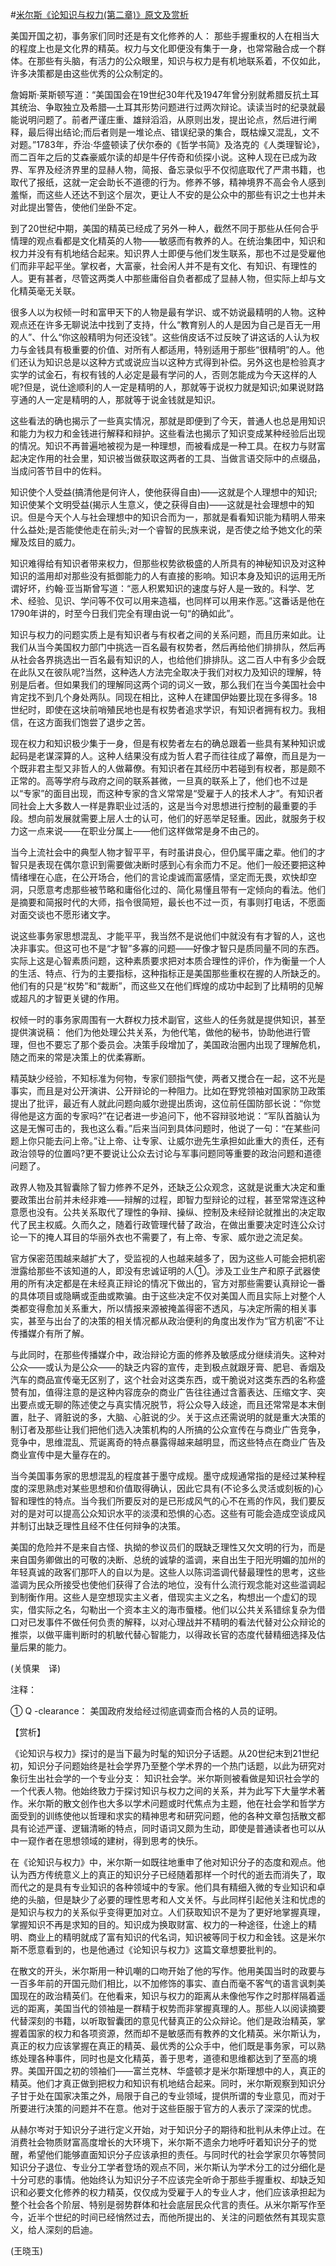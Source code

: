 #[米尔斯《论知识与权力(第二章)》原文及赏析](https://www.vrrw.net/wx/12391.html)

美国开国之初，事务家们同时还是有文化修养的人： 那些手握重权的人在相当大的程度上也是文化界的精英。权力与文化即便没有集于一身，也常常融合成一个群体。在那些有头脑，有活力的公众眼里，知识与权力是有机地联系着，不仅如此，许多决策都是由这些优秀的公众制定的。

詹姆斯·莱斯顿写道：“美国国会在19世纪30年代及1947年曾分别就希腊反抗土耳其统治、争取独立及希腊—土耳其形势问题进行过两次辩论。读读当时的纪录就最能说明问题了。前者严谨庄重、雄辩滔滔，从原则出发，提出论点，然后进行阐释，最后得出结论;而后者则是一堆论点、错误纪录的集合，既枯燥又混乱，文不对题。”1783年，乔治·华盛顿读了伏尔泰的《哲学书简》及洛克的《人类理智论》，而二百年之后的艾森豪威尔读的却是牛仔传奇和侦探小说。这种人现在已成为政界、军界及经济界里的显赫人物，简报、备忘录似乎不仅彻底取代了严肃书籍，也取代了报纸，这就一定会助长不道德的行为。修养不够，精神境界不高会令人感到羞惭，而这些人还达不到这个层次，更让人不安的是公众中的那些有识之士也并未对此提出警告，使他们坐卧不定。

到了20世纪中期，美国的精英已经成了另外一种人，截然不同于那些从任何合乎情理的观点看都是文化精英的人物——敏感而有教养的人。在统治集团中，知识和权力并没有有机地结合起来。知识界人士即便与他们发生联系，那也不过是受雇他们而非平起平坐。掌权者，大富豪，社会闲人并不是有文化、有知识、有理性的人。更有甚者，尽管这两类人中那些庸俗自负者都成了显赫人物，但实际上却与文化精英毫无关联。

很多人以为权倾一时和富甲天下的人物是最有学识、或不妨说最精明的人物。这种观点还在许多无聊说法中找到了支持，什么“教育别人的人是因为自己是百无一用的人”、什么“你这般精明为何还没钱”。这些俏皮话不过反映了讲这话的人认为权力与金钱具有极重要的价值、对所有人都适用，特别适用于那些“很精明”的人。他们还认为知识总是以这种方式或说应当以这种方式得到补偿。另外这也是检验真才实学的试金石，有权有钱的人必定是最有学问的人，否则怎能成为今天这样的人呢?但是，说仕途顺利的人一定是精明的人，那就等于说权力就是知识;如果说财路亨通的人一定是精明的人，那就等于说金钱就是知识。



这些看法的确也揭示了一些真实情况，那就是即便到了今天，普通人也总是用知识和能力为权力和金钱进行解释和辩护。这些看法也揭示了知识变成某种经验后出现的情况。知识不再普遍地被视为是一种理想，而被看成是一种工具。在权力与财富起决定作用的社会里，知识被当做获取这两者的工具、当做言语交际中的点缀品，当成问答节目中的佐料。

知识使个人受益(搞清他是何许人，使他获得自由)——这就是个人理想中的知识;知识使某个文明受益(揭示人生意义，使之获得自由)——这就是社会理想中的知识。但是今天个人与社会理想中的知识合而为一，那就是看看知识能为精明人带来什么益处;是否能使他走在前头;对一个睿智的民族来说，是否使之给予她文化的荣耀及炫目的威力。

知识难得给有知识者带来权力，但那些权势欲极盛的人所具有的神秘知识及对这种知识的滥用却对那些没有抵御能力的人有直接的影响。知识本身及知识的运用无所谓好坏，约翰·亚当斯曾写道：“恶人积累知识的速度与好人是一致的。科学、艺术、经验、见识、学问等不仅可以用来造福，也同样可以用来作恶。”这番话是他在1790年讲的，时至今日我们完全有理由说一句“的确如此”。

知识与权力的问题实质上是有知识者与有权者之间的关系问题，而且历来如此。让我们从当今美国权力部门中挑选一百名最有权势者，然后再给他们排排队，然后再从社会各界挑选出一百名最有知识的人，也给他们排排队。这二百人中有多少会既在此队又在彼队呢?当然，这种选人方法完全取决于我们对权力及知识的理解，特别是后者。但如果我们的理解同这两个词的词义一致，那么我们在当今美国社会中肯定找不到几个身处两队。同现在相比，这种人在建国伊始要比现在多得多。18世纪时，即使在这块前哨殖民地也是有权势者追求学识，有知识者拥有权力。我相信，在这方面我们饱尝了退步之苦。

现在权力和知识极少集于一身，但是有权势者左右的确总跟着一些具有某种知识或起码是老谋深算的人。这种人结果没有成为哲人君子而往往成了幕僚，而且是为一个既非君主型又非哲人的人做幕僚。有知识者在其经历中若碰到有权者，那是颇不正常的。高等学府与政府之间的联系甚微，一旦真的联系上了，他们也不过是以“专家”的面目出现，而这种专家的含义常常是“受雇于人的技术人才”。有知识者同社会上大多数人一样是靠职业过活的，这是当今对思想进行控制的最重要的手段。想向前发展就需要上层人士的认可，他们的好恶举足轻重。因此，就服务于权力这一点来说——在职业分属上——他们这样做常是身不由己的。

当今上流社会中的典型人物才智平平，有时虽讲良心，但仍属平庸之辈。他们的才智只是表现在偶尔意识到需要做决断时感到心有余而力不足。他们一般还要把这种情绪埋在心底，在公开场合，他们的言论虔诚而富感情，坚定而无畏，欢快却空洞，只愿意考虑那些被节略和庸俗化过的、简化易懂且带有一定倾向的看法。他们是摘要和简报时代的大师，指令很简短，最长也不过一页，有事则打电话，不愿面对面交谈也不愿形诸文字。

说这些事务家思想混乱、才能平平，我当然不是说他们中就没有有才智的人，这也决非事实。但这可也不是“才智”多寡的问题——好像才智只是质同量不同的东西。实际上这是心智素质问题，这种素质要求把对本质合理性的评价，作为衡量一个人的生活、特点、行为的主要指标，这种指标正是美国那些重权在握的人所缺乏的。他们有的只是“权势”和“裁断”，而这些又在他们辉煌的成功中起到了比精明的见解或超凡的才智更关键的作用。

权倾一时的事务家周围有一大群权力技术副官，这些人的任务就是提供知识，甚至提供演说稿： 他们为他处理公共关系，为他代笔，做他的秘书，协助他进行管理，但也不要忘了那个委员会。决策手段增加了，美国政治圈内出现了理解危机，随之而来的常是决策上的优柔寡断。

精英缺少经验，不知标准为何物，专家们颐指气使，两者又搅合在一起，这不光是事实，而且是对公开演讲、公开辩论的一种阻力。比如在野党领袖对国家防卫政策提出了批评，最近有人就此问题向威尔逊提出质询，这位前任国防部长说：“你觉得他是这方面的专家吗?”在记者进一步追问下，他不容辩驳地说：“军队首脑认为这是无懈可击的，我也这么看。”后来当问到具体问题时，他说了一句：“在某些问题上你只能去问上帝。”让上帝、让专家、让威尔逊先生承担如此重大的责任，还有政治领导的位置吗?更不要说让公众去讨论与军事问题同等重要的政治问题和道德问题了。

政界人物及其智囊除了智力修养不足外，还缺乏公众观念，这就是说重大决定和重要政策出台前并未经非难——辩解的过程，即智力型辩论的过程，甚至常常连这种意愿也没有。公共关系取代了理性的争辩、操纵、控制及未经辩论就推出的决定取代了民主权威。久而久之，随着行政管理代替了政治，在做出重要决定时连公众讨论一下的掩人耳目的华丽外衣也不需要了，有上帝、专家、威尔逊之流足矣。

官方保密范围越来越扩大了，受监视的人也越来越多了，因为这些人可能会把机密泄露给那些不该知道的人，即没有忠诚证明的人①。涉及工业生产和原子武器使用的所有决定都是在未经真正辩论的情况下做出的，官方对那些需要认真辩论一番的具体项目或隐瞒或歪曲或欺骗。由于这些决定不仅对美国人而且实际上对整个人类都变得愈加关系重大，所以情报来源被掩盖得密不透风，与决定所需的相关事实，甚至与出台了的决策的相关情况都从政治便利的角度出发作为“官方机密”不让传播媒介有所了解。

与此同时，在那些传播媒介中，政治辩论方面的修养及敏感成分继续消失。这种对公众——或认为是公众——的缺乏内容的宣传，走到极点就跟牙膏、肥皂、香烟及汽车的商品宣传毫无区别了，这个社会对这类东西，或干脆说对这类东西的名称盛赞有加，值得注意的是这种内容庞杂的商业广告往往通过含蓄表达、压缩文字、突出要点或无聊的陈述使之与真实情况脱节，将公众导入歧途，而且还常常是本末倒置，肚子、肾脏说的多，大脑、心脏说的少。关于这点还需说明的就是重大决策的制订者及那些让我们把他们选入决策机构的人所搞的公众宣传在与商业广告竞争，竞争中，思维混乱、荒诞离奇的特点暴露得越来越明显，而这些特点在商业广告及商业宣传中是大量存在的。

当今美国事务家的思想混乱的程度甚于墨守成规。墨守成规通常指的是经过某种程度的深思熟虑对某些思想和价值取得确认，因此它具有(不论多么灵活或刻板的)心智和理性的特点。当今我们所要反对的是已形成风气的心不在焉的作风，我们要反对的是对可以提高公众知识水平的淡漠和恐惧的心态。这些有可能会造成空谈成风并制订出缺乏理性且经不住任何辩争的决策。

美国的危险并不是来自古怪、执拗的参议员们的既缺乏理性又欠文明的行为，而是来自国务卿做出的可敬的决断、总统的诚挚的滥调，来自出生于阳光明媚的加州的年轻真诚的政客们那吓人的自以为是。这些人以陈词滥调代替最理性的思考，这些滥调为民众所接受也使他们获得了合法的地位，没有什么流行观念能对这些滥调起到制衡作用。这些人是空想现实主义者，借现实主义之名，构想出一个虚幻的现实，借实际之名，勾勒出一个资本主义的海市蜃楼。他们以公共关系错综复杂为借口对已发事件不做任何负责的解释，以对心理战并不精明的看法代替对公众辩论的推崇，以做平庸判断时的机敏代替心智能力，以得政长官的态度代替精细选择及估量后果的能力。

(关慎果　译)

注释：

① Q -clearance： 美国政府发给经过彻底调查而合格的人员的证明。

【赏析】

《论知识与权力》探讨的是当下最为时髦的知识分子话题。从20世纪末到21世纪初，知识分子问题始终是社会学界乃至整个学术界的一个热门话题，以此为研究对象衍生出社会学的一个专业分支： 知识社会学。米尔斯则被看做是知识社会学的一个代表人物。他始终致力于探讨知识与权力之间的关系，并为此写下大量学术著作。米尔斯的散文创作也大多以学术问题或时代焦点为主题，他在社会学和哲学方面受到的训练使他以哲理和求实的精神思考和研究问题，他的各种文章包括散文都具有论述严谨、逻辑清晰的特点，同时语词又颇为生动，即使是普通读者也可以从中一窥作者在思想领域的建树，得到思考的快乐。

在《论知识与权力》中，米尔斯一如既往地重申了他对知识分子的态度和观点。他认为西方传统意义上的真正的知识分子已经随着那样一个时代的逝去而消失了，取而代之的是具有专业知识的各种领域中的专家。他们具有精细入微的专业知识和卓绝的头脑，但是缺少了必要的理性思考和人文关怀。与此同样引起他关注和忧虑的是知识与权力的关系似乎变得更加对立。人们获取知识不是为了更好地掌握真理，掌握知识不再是求知的目的。知识成为换取财富、权力的一种途径，仕途上的精明、商业上的精明就成了富有知识的代名词，知识被等同于权力和金钱。这是米尔斯不愿意看到的，也是他通过《论知识与权力》这篇文章想要批判的。

在散文的开头，米尔斯用一种讥嘲的口吻开始了他的写作。他用美国当时的政要与一百多年前的开国元勋们相比，以不加修饰的事实、直白而毫不客气的语言讽刺美国现在的政治精英们。在他看来，知识与权力的距离从未像他写作之时那样隔着遥远的距离，美国当代的领袖是一群精于权势而非掌握真理的人。那些人以阅读摘要代替深刻的书籍，以听取智囊团的意见代替真正的公众辩论。他们是政治精英，掌握着国家的权力和各项资源，然而却不是敏感而有教养的文化精英。米尔斯认为，真正的权力应该掌握在真正的精英、最优秀的公众手中，他们既是事务家，可以熟练处理各种事件，同时也是文化精英，善于思考，道德和思维都达到了至高的境界。美国开国之初的领袖们——富兰克林、华盛顿才是米尔斯理想中的人，真正的精英。他们才真正做到把权力和知识有机地结合起来。同时，米尔斯观察到知识分子甘于处在国家决策之外，局限于自己的专业领域，提供所谓的专业意见，而对于所要进行决策的问题并不在意。他对于这些臣服于官方的人表示了深深的忧虑。

从赫尔岑对于知识分子进行定义开始，对于知识分子的期待和批判从未停止过。在消费社会物质财富高度增长的大环境下，米尔斯不遗余力地呼吁着知识分子的觉醒，希望他们能够直面知识分子应该承担的责任。与同时代的社会学家贝尔等赞同知识分子退位、专业分工学者登场的观点不同，米尔斯认为学术分工的过分细化是十分可悲的事情。他始终认为知识分子不应该完全听命于那些手握重权、却缺乏知识和必要文化修养的权力精英，仅仅成为受雇于人的专业人才，他们应该承担起为整个社会各个阶层、特别是弱势群体和社会底层民众代言的责任。从米尔斯写作至今，近半个世纪的时间已经悄然过去，而他所提出的、关注的问题依然有其现实意义，给人深刻的启迪。

(王晓玉)

